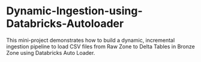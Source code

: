# Dynamic-Ingestion-using-Databricks-Autoloader
This mini-project demonstrates how to build a dynamic, incremental ingestion pipeline to load CSV files from Raw Zone to Delta Tables in Bronze Zone using Databricks Auto Loader.
